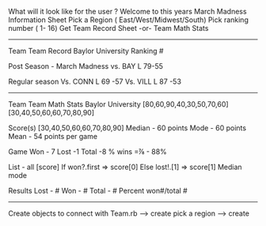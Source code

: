 
What will it look like for the user ?
Welcome to this years March Madness Information Sheet
Pick a Region ( East/West/Midwest/South)
Pick ranking number ( 1- 16)
Get Team Record Sheet  -or-  Team Math Stats



------------------------------------
Team
Team Record
Baylor University  Ranking #

Post Season - March Madness
vs. BAY L 79-55


Regular season 
Vs. CONN  L 69 -57 
Vs.  VILL L 87 -53

-------------------------------------
Team 
Team Math Stats
Baylor University 
[80,60,90,40,30,50,70,60]
[30,40,50,60,60,70,80,90]

Score(s) 
[30,40,50,60,60,70,80,90]
Median - 60 points 
Mode - 60 points
Mean - 54 points per game 

Game 
Won - 7
Lost -1
Total -8
% wins =⅞ - 88% 


List - all [score] 
If won?.first => score[0]
Else lost!.[1] => score[1]
Median
mode

Results 
Lost - #
Won - #
Total - #
Percent won#/total #


----------------------------

Create objects to connect with Team.rb 
--> create pick a region 
--> create 



